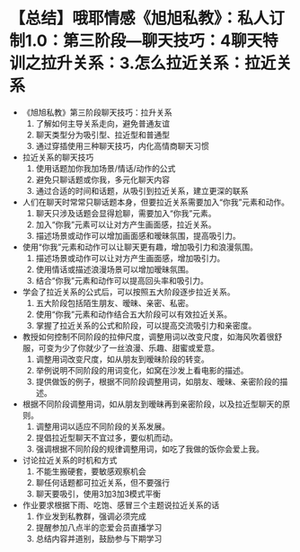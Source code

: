 # 【总结】哦耶情感《旭旭私教》：私人订制1.0：第三阶段—聊天技巧：4聊天特训之拉升关系：3.怎么拉近关系：拉近关系

-   《旭旭私教》第三阶段聊天技巧：拉升关系
    1.  了解如何主导关系走向，避免普通友谊
    2.  聊天类型分为吸引型、拉近型和普通型
    3.  通过穿插使用三种聊天技巧，内化高情商聊天习惯
-   拉近关系的聊天技巧
    1.  使用话题加你我加场景/情话/动作的公式
    2.  避免只聊话题或你我，多元化聊天内容
    3.  通过合适的时间和话题，从吸引到拉近关系，建立更深的联系
-   人们在聊天时常常只聊话题本身，但要拉近关系需要加入“你我”元素和动作。
    1.  聊天只涉及话题会显得尬聊，需要加入“你我”元素。
    2.  加入“你我”元素可以让对方产生画面感，拉近关系。
    3.  描述场景或动作可以增加画面感和暧昧氛围，提高吸引力。
-   使用“你我”元素和动作可以让聊天更有趣，增加吸引力和浪漫氛围。
    1.  描述场景或动作可以让对方产生画面感，增加吸引力。
    2.  使用情话或描述浪漫场景可以增加暧昧氛围。
    3.  结合“你我”元素和动作可以提高回头率和吸引力。
-   学会了拉近关系的公式后，可以按照五大阶段逐步拉近关系。
    1.  五大阶段包括陌生朋友、暧昧、亲密、私密。
    2.  使用“你我”元素和动作结合五大阶段可以有效拉近关系。
    3.  掌握了拉近关系的公式和阶段，可以提高交流吸引力和亲密度。
-   教授如何控制不同阶段的拉伸尺度，调整用词以改变尺度，如海风吹着很舒服，可变为少了你就少了一丝浪漫、乐趣、甜蜜或爱意。
    1.  调整用词改变尺度，如从朋友到暧昧阶段的转变。
    2.  举例说明不同阶段的用词变化，如窝在沙发上看电影的描述。
    3.  提供做饭的例子，根据不同阶段调整用词，如朋友、暧昧、亲密阶段的描述。
-   根据不同阶段调整用词，如从朋友到暧昧再到亲密阶段，以及拉近型聊天的原则。
    1.  调整用词以适应不同阶段的关系发展。
    2.  提倡拉近型聊天不宜过多，要似机而动。
    3.  强调根据不同阶段的规律调整用词，如吃了我做的饭你会爱上我。
-   讨论拉近关系的时机和方式
    1.  不能生搬硬套，要敏感观察机会
    2.  聊任何话题都可拉近关系，但不要强行
    3.  聊天要吸引，使用3加3加3模式平衡
-   作业要求根据下雨、吃饱、感冒三个主题说拉近关系的话
    1.  作业发到私教群，强调必须完成
    2.  提醒参加八点半的恋爱会员直播学习
    3.  总结内容并道别，鼓励参与下期学习
